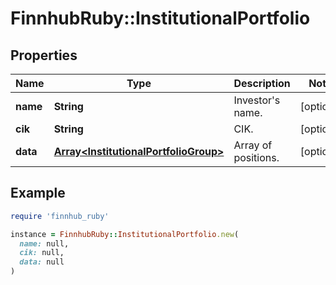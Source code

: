 # FinnhubRuby::InstitutionalPortfolio

## Properties

| Name | Type | Description | Notes |
| ---- | ---- | ----------- | ----- |
| **name** | **String** | Investor&#39;s name. | [optional] |
| **cik** | **String** | CIK. | [optional] |
| **data** | [**Array&lt;InstitutionalPortfolioGroup&gt;**](InstitutionalPortfolioGroup.md) | Array of positions. | [optional] |

## Example

```ruby
require 'finnhub_ruby'

instance = FinnhubRuby::InstitutionalPortfolio.new(
  name: null,
  cik: null,
  data: null
)
```

